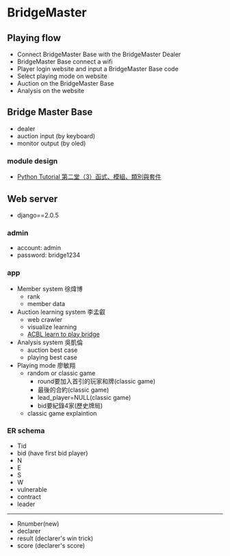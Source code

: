 # BridgeMaster
## Playing flow
- Connect BridgeMaster Base with the BridgeMaster Dealer
- BridgeMaster Base connect a wifi
- Player login website and input a BridgeMaster Base code
- Select playing mode on website
- Auction on the BridgeMaster Base
- Analysis on the website
## Bridge Master Base
- dealer
- auction input (by keyboard)
- monitor output (by oled)
### module design
- [Python Tutorial 第二堂（3）函式、模組、類別與套件](http://www.codedata.com.tw/python/python-tutorial-the-2nd-class-3-function-module-class-package)
## Web server
- django==2.0.5
### admin
- account: admin
- password: bridge1234
### app
- Member system  徐煒博
  - rank
  - member data
- Auction learning system 李孟叡
  - web crawler
  - visualize learning
  - [ACBL learn to play bridge](http://www.learn2playbridge.com/)
- Analysis system 吳凱倫
  - auction best case
  - playing best case
- Playing mode 廖敏翔
  - random or classic game
    - round要加入首引的玩家和牌(classic game)
    - 最後的合約(classic game)
    - lead_player=NULL(classic game)
    - bid要紀錄4家(歷史牌局)
  - classic game explaintion
### ER schema
- Tid
- bid (have first bid player)
- N
- E
- S
- W
- vulnerable
- contract
- leader
- ---------------
- Rnumber(new)
- declarer
- result (declarer's win trick)
- score (declarer's score)
